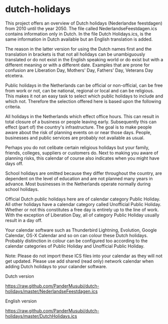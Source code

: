 dutch-holidays
==============

This project offers an overview of Dutch holidays (Nederlandse feestdagen) from 2010 until the year 2050. The file called NederlandseFeestdagen.ics contains information only in Dutch. In the file Dutch Holidays.ics, is the same information in Dutch available but an English translation is added.

The reason in the latter version for using the Dutch names first and the translation in brackets is that not all holidays can be unambiguously translated or do not exist in the English speaking world or do exist but with a different meaning or with a different date. Examples that are prone for confusion are Liberation Day, Mothers' Day, Fathers' Day, Veterans Day etcetera.

Public holidays in the Netherlands can be official or non-official, can be free from work or not, can be national, regional or local and can be religious. This makes it not an easy task to select which public holidays to include and which not. Therefore the selection offered here is based upon the following criteria.

All holidays in the Netherlands which effect office hours. This can result in total closure of a business or people leaving early. Subsequently this can effect (part of) the country's infrastructure. The goal is to make people aware about the risk of planning events on or near those days. People, businesses and public services are probably not available as usual.

Perhaps you do not celibate certain religious holidays but your family, friends, colleges, suppliers or customers do. Next to making you aware of planning risks, this calendar of course also indicates when you might have days off.

School holidays are omitted because they differ throughout the country, are dependent on the level of education and are not planned many years in advance. Most businesses in the Netherlands operate normally during school holidays.

Official Dutch public holidays here are of calendar category Public Holiday. All other holidays have a calendar category called Unofficial Public Holiday. Whether or not this constitutes a free day is entirely up to the line of work. With the exception of Liberation Day, all of category Public Holiday usually result in a day off.

Your calendar software such as Thunderbird Lightning, Evolution, Google Calendar, OS-X Calendar and so on can colour these Dutch holidays. Probably distinction in colour can be configured too according to the calendar categories of Public Holiday and Unofficial Public Holiday.

Note: Please do not import these ICS files into your calendar as they will not get updated. Please use add shared (read only) network calendar when adding Dutch holidays to your calander software.

Dutch version

https://raw.github.com/PanderMusubi/dutch-holidays/master/NederlandseFeestdagen.ics

English version

https://raw.github.com/PanderMusubi/dutch-holidays/master/DutchHolidays.ics
